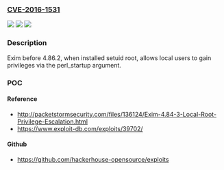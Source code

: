 ### [CVE-2016-1531](https://cve.mitre.org/cgi-bin/cvename.cgi?name=CVE-2016-1531)
![](https://img.shields.io/static/v1?label=Product&message=n%2Fa&color=blue)
![](https://img.shields.io/static/v1?label=Version&message=n%2Fa&color=blue)
![](https://img.shields.io/static/v1?label=Vulnerability&message=n%2Fa&color=brighgreen)

### Description

Exim before 4.86.2, when installed setuid root, allows local users to gain privileges via the perl_startup argument.

### POC

#### Reference
- http://packetstormsecurity.com/files/136124/Exim-4.84-3-Local-Root-Privilege-Escalation.html
- https://www.exploit-db.com/exploits/39702/

#### Github
- https://github.com/hackerhouse-opensource/exploits

